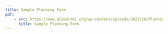 ```yaml
---
title: Sample Planning Form
pdf:
    - src: https://www.globaltmi.org/wp-content/uploads/2023/10/Planning-Form_Sample-English.pdf
      title: Sample Planning Form
---
```




